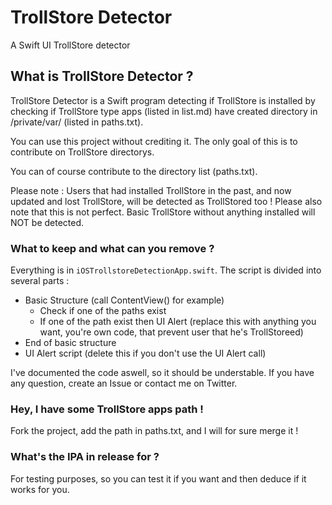 # TrollStore Detector
A Swift UI TrollStore detector

## What is TrollStore Detector ?
TrollStore Detector is a Swift program detecting if TrollStore is installed by checking if TrollStore type apps (listed in list.md) have created directory in /private/var/ (listed in paths.txt).

You can use this project without crediting it. The only goal of this is to contribute on TrollStore directorys.

You can of course contribute to the directory list (paths.txt). 

Please note : Users that had installed TrollStore in the past, and now updated and lost TrollStore, will be detected as TrollStored too ! Please also note that this is not perfect. Basic TrollStore without anything installed will NOT be detected.
### What to keep and what can you remove ?
Everything is in `iOSTrollstoreDetectionApp.swift`. The script is divided into several parts :
- Basic Structure (call ContentView() for example)
  - Check if one of the paths exist
  - If one of the path exist then UI Alert (replace this with anything you want, you're own code, that prevent user that he's TrollStoreed)
- End of basic structure
- UI Alert script (delete this if you don't use the UI Alert call)

I've documented the code aswell, so it should be understable. If you have any question, create an Issue or contact me on Twitter.
### Hey, I have some TrollStore apps path !
Fork the project, add the path in paths.txt, and I will for sure merge it !
### What's the IPA in release for ?
For testing purposes, so you can test it if you want and then deduce if it works for you.
